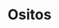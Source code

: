 ---
title: Ositos
date: 
draft: false

# descripcion
description : Ositos

materials: Plata 925

color: Violeta, Celeste, Verde, Rosa, Naranja, Blanco y Negro

dimensions: 1cm

code: 01-15-0158

type: "Aros"

categories: []

# Images
# first image will be shown in the product page
images:
  # - image: "images/path_to_image"
  # La ubicacion de las imagenes es imagenes/Aros/Aros.Infantil/01-15-0158-ositos
  - image: "./images/aros/infantil/01-15-0158-ositos_a.JPG"
  - image: "./images/aros/infantil/01-15-0158-ositos_b.JPG"
  - image: "./images/aros/infantil/01-15-0158-ositos_c.JPG"
  - image: "./images/aros/infantil/01-15-0158-ositos_d.JPG"
  - image: "./images/aros/infantil/01-15-0158-ositos_e.JPG"
---
